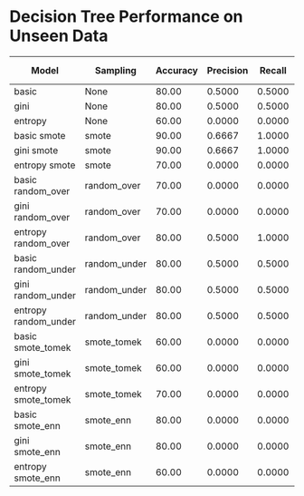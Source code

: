 # Decision Tree Performance on Unseen Data 

| Model | Sampling | Accuracy | Precision | Recall | F1-Score |
|-------|----------|----------|-----------|--------|----------|
| basic | None | 80.00 | 0.5000 | 0.5000 | 0.5000 |
| gini | None | 80.00 | 0.5000 | 0.5000 | 0.5000 |
| entropy | None | 60.00 | 0.0000 | 0.0000 | 0.0000 |
| basic smote | smote | 90.00 | 0.6667 | 1.0000 | 0.8000 |
| gini smote | smote | 90.00 | 0.6667 | 1.0000 | 0.8000 |
| entropy smote | smote | 70.00 | 0.0000 | 0.0000 | 0.0000 |
| basic random_over | random_over | 70.00 | 0.0000 | 0.0000 | 0.0000 |
| gini random_over | random_over | 70.00 | 0.0000 | 0.0000 | 0.0000 |
| entropy random_over | random_over | 80.00 | 0.5000 | 1.0000 | 0.6667 |
| basic random_under | random_under | 80.00 | 0.5000 | 0.5000 | 0.5000 |
| gini random_under | random_under | 80.00 | 0.5000 | 0.5000 | 0.5000 |
| entropy random_under | random_under | 80.00 | 0.5000 | 0.5000 | 0.5000 |
| basic smote_tomek | smote_tomek | 60.00 | 0.0000 | 0.0000 | 0.0000 |
| gini smote_tomek | smote_tomek | 60.00 | 0.0000 | 0.0000 | 0.0000 |
| entropy smote_tomek | smote_tomek | 70.00 | 0.0000 | 0.0000 | 0.0000 |
| basic smote_enn | smote_enn | 80.00 | 0.0000 | 0.0000 | 0.0000 |
| gini smote_enn | smote_enn | 80.00 | 0.0000 | 0.0000 | 0.0000 |
| entropy smote_enn | smote_enn | 60.00 | 0.0000 | 0.0000 | 0.0000 |
